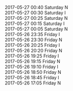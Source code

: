 2017-05-27 00:40 Saturday  N  
2017-05-27 00:30 Saturday  I  
2017-05-27 00:25 Saturday  N  
2017-05-27 00:15 Saturday  I  
2017-05-27 00:05 Saturday  N  
2017-05-26 23:35 Friday  I  
2017-05-26 23:30 Friday  N  
2017-05-26 20:25 Friday  I  
2017-05-26 20:20 Friday  N  
2017-05-26 19:25 Friday  I  
2017-05-26 19:15 Friday  N  
2017-05-26 19:10 Friday  I  
2017-05-26 18:50 Friday  N  
2017-05-26 18:45 Friday  I  
2017-05-26 17:05 Friday  N  
